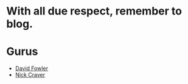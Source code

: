# With all due respect, remember to blog.

# Gurus
* [David Fowler](http://davidfowl.com)
* [Nick Craver](https://nickcraver.com/blog/)
